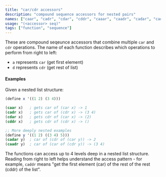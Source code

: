 ```yaml
---
title: "car/cdr accessors"
description: "compound sequence accessors for nested pairs"
names: ["caar", "cadr", "cdar", "cddr", "caaar", "caadr", "cadar", "caddr", "cdaar", "cdadr", "cddar", "cdddr", "caaaar", "caaadr", "caadar", "caaddr", "cadaar", "cadadr", "caddar", "cadddr", "cdaaar", "cdaadr", "cdadar", "cdaddr", "cddaar", "cddadr", "cddar", "cdddar", "cddddr"]
usage: "(<accessor> seq)"
tags: ["function", "sequence"]
---
```


These are compound seqeunce accessors that combine multiple `car` and `cdr`
operations. The name of each function describes which operations to perform from
right to left:

- `a` represents `car` (get first element)
- `d` represents `cdr` (get rest of list)

#### Examples

Given a nested list structure:

```scheme
(define x '((1 2) (3 4)))

(caar x)   ; gets car of (car x) -> 1
(cadr x)   ; gets car of (cdr x) -> (3 4)
(cdar x)   ; gets cdr of (car x) -> (2)
(cddr x)   ; gets cdr of (cdr x) -> ()

;; More deeply nested examples
(define y '((1 2) ((3 4) 5)))
(cadar y)  ; car of (cdr of (car y)) -> 2
(caadr y)  ; car of (car of (cdr y)) -> (3 4)
```

The functions can access up to 4 levels deep in a nested list structure. Reading
from right to left helps understand the access pattern - for example, `caddr`
means "get the first element (car) of the rest of the rest (cddr) of the list".
